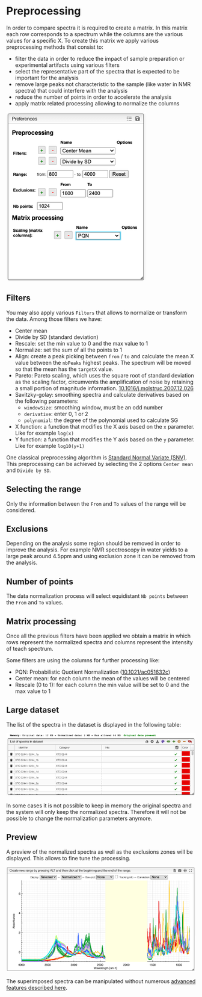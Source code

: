 # Preprocessing

In order to compare spectra it is required to create a matrix. In this matrix each row corresponds to a spectrum while the columns are the various values for a specific X. To create this matrix we apply various preprocessing methods that consist to:

- filter the data in order to reduce the impact of sample preparation or experimental artifacts using various filters
- select the representative part of the spectra that is expected to be important for the analysis
- remove large peaks not characteristic to the sample (like water in NMR spectra) that could interfere with the analysis
- reduce the number of points in order to accelerate the analysis
- apply matrix related processing allowing to normalize the columns

![preferences](images/preferences.png)

## Filters

You may also apply various `Filters` that allows to normalize or transform the data. Among those filters we have:

- Center mean
- Divide by SD (standard deviation)
- Rescale: set the min value to 0 and the max value to 1
- Normalize: set the sum of all the points to 1
- Align: create a peak picking between `from` / `to` and calculate the mean X value between the `nbPeaks` highest peaks. The spectrum will be moved so that the mean has the `targetX` value.
- Pareto: Pareto scaling, which uses the square root of standard deviation as the scaling factor, circumvents the amplification of noise by retaining a small portion of magnitude information. [10.1016/j.molstruc.2007.12.026](https://dx.doi.org/10.1016/j.molstruc.2007.12.026)
- Savitzky-golay: smoothing spectra and calculate derivatives based on the following parameters:
  - `windowSize`: smoothing window, must be an odd number
  - `derivative`: enter 0, 1 or 2
  - `polynomial`: the degree of the polynomial used to calculate SG
- X function: a function that modifies the X axis based on the `x` parameter. Like for example `log(x)`
- Y function: a function that modifies the Y axis based on the `y` parameter. Like for example `log10(y+1)`

One classical preprocessing algorithm is [Standard Normal Variate (SNV)](http://wiki.eigenvector.com/index.php?title=Advanced_Preprocessing:_Sample_Normalization#SNV_.28Standard_Normal_Variate.29). This preprocessing can be achieved by selecting the 2 options `Center mean` and `Divide by SD`.

## Selecting the range

Only the information between the `From` and `To` values of the range will be considered.

## Exclusions

Depending on the analysis some region should be removed in order to improve the analysis. For example NMR spectroscopy in water yields to a large peak around 4.5ppm and using exclusion zone it can be removed from the analysis.

## Number of points

The data normalization process will select equidistant `Nb points` between the `From` and `To` values.

## Matrix processing

Once all the previous filters have been applied we obtain a matrix in which rows represent the normalized spectra and columns represent the intensity of teach spectrum.

Some filters are using the columns for further processing like:

- PQN: Probabilistic Quotient Normalization ([10.1021/ac051632c](https://dx.doi.org/10.1021/ac051632c))
- Center mean: for each column the mean of the values will be centered
- Rescale (0 to 1): for each column the min value will be set to 0 and the max value to 1

## Large dataset

The list of the spectra in the dataset is displayed in the following table:

![memory](images/memory.png)

In some cases it is not possible to keep in memory the original spectra and the system will only keep the normalized spectra. Therefore it will not be possible to change the normalization parameters anymore.

## Preview

A preview of the normalized spectra as well as the exclusions zones will be displayed. This allows to fine tune the processing.

![preview](images/preview.png)

The superimposed spectra can be manipulated without numerous [advanced features described here](../visualization/README.md).
